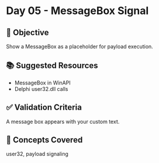 # Day 05 - MessageBox Signal

## 🎯 Objective
Show a MessageBox as a placeholder for payload execution.

## 📚 Suggested Resources
- MessageBox in WinAPI
- Delphi user32.dll calls

## ✅ Validation Criteria
A message box appears with your custom text.

## 🧠 Concepts Covered
user32, payload signaling
